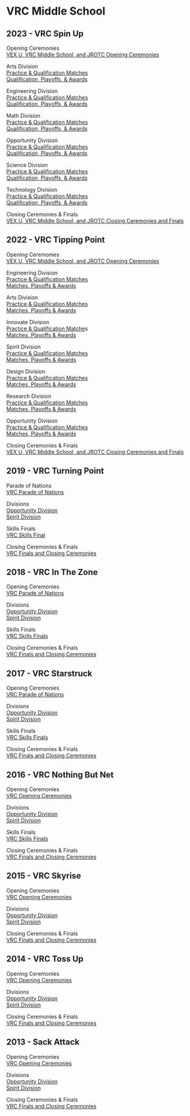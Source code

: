 # VRC Middle School

## 2023 - VRC Spin Up

Opening Ceremonies\
[VEX U, VRC Middle School, and JROTC Opening Ceremonies](https://www.vexworlds.tv/#/viewer/broadcasts/open-ceremonies-vrc-ms-jrotc-vex-u-r99ebgnbjib2ty2jluud)

Arts Division\
[Practice & Qualification Matches\
](https://www.vexworlds.tv/#/viewer/broadcasts/practice--qualification-matches-arts-s4v6kl4ip952ibdbbonv)[Qualification, Playoffs, & Awards](https://www.vexworlds.tv/#/viewer/broadcasts/qualification-playoffs--awards-opportunity-emolrujc4qytevom1p6j)

Engineering Division\
[Practice & Qualification Matches](https://www.vexworlds.tv/#/viewer/broadcasts/practice--qualification-matches-engineering-efkel625lnl1mcqkxsvq)\
[Qualification, Playoffs, & Awards](https://www.vexworlds.tv/#/viewer/broadcasts/qualification-playoffs--awards-engineering-x9pjx2mzagzpzf3vfjgo)

Math Division\
[Practice & Qualification Matches](https://www.vexworlds.tv/#/viewer/broadcasts/practice--qualification-matches-math-rgci5gzycuhsvty5e2tg)\
[Qualification, Playoffs, & Awards](https://www.vexworlds.tv/#/viewer/broadcasts/qualification-playoffs--awards-math-qmf1taqsivon0ig7v9n7)

Opportunity Division\
[Practice & Qualification Matches](https://www.vexworlds.tv/#/viewer/broadcasts/practice--qualification-matches-opportunity-xyh2uflxsfjaaq6c8a5w)\
[Qualification, Playoffs, & Awards](https://www.vexworlds.tv/#/viewer/broadcasts/qualification-playoffs--awards-opportunity-emolrujc4qytevom1p6j)

Science Division\
[Practice & Qualification Matches](https://www.vexworlds.tv/#/viewer/broadcasts/practice--qualification-matches-science-nozgxn8i61stzrxfkdhl)\
[Qualification, Playoffs, & Awards](https://www.vexworlds.tv/#/viewer/broadcasts/qualification-playoffs--awards-science-da2togodew5qewxkbby7)

Technology Division\
[Practice & Qualification Matches](https://www.vexworlds.tv/#/viewer/broadcasts/practice--qualification-matches-technology-m0kf2wriakcsl7ufyuit)\
[Qualification, Playoffs, & Awards](https://www.vexworlds.tv/#/viewer/broadcasts/qualification-playoffs--awards-technology-y63lpt7atminfzazwpng)

Closing Ceremonies & Finals\
[VEX U, VRC Middle School, and JROTC Closing Ceremonies and Finals](https://www.vexworlds.tv/#/viewer/broadcasts/finals-closing-ceremonies-vrc-game-unveil-vrc-ms-jrotc-vex-u-tqnqnglzi4zb7cnheqfy)

## 2022 - VRC Tipping Point

Opening Ceremonies\
[VEX U, VRC Middle School, and JROTC Opening Ceremonies](https://www.vexworlds.tv/#/viewer/broadcasts/open-ceremonies-vrc-ms-jrotc-vex-u-r99ebgnbjib2ty2jluud)

Engineering Division\
[Practice & Qualification Matches](https://www.vexworlds.tv/#/viewer/?broadcast=kwiccu0gxs0ps9jbbdk3)\
[Matches, Playoffs & Awards](https://www.vexworlds.tv/#/viewer/?broadcast=c88w9zyfyyb8hqtytxva)

Arts Division[\
Practice & Qualification Matches](https://www.vexworlds.tv/#/viewer/?broadcast=rj78gz9opv8gtjq910dw)\
[Matches, Playoffs & Awards](https://www.vexworlds.tv/#/viewer/?broadcast=y2lnu3nenqoko1n8fujw)

Innovate Division\
[Practice & Qualification Matche](https://www.vexworlds.tv/#/viewer/?broadcast=ig2iyvrxj5jzlu7yfa7r)s\
[Matches, Playoffs & Awards](https://www.vexworlds.tv/#/viewer/?broadcast=qrc3xjrqvluovaoekvkh)

Spirit Division\
[Practice & Qualification Matches](https://www.vexworlds.tv/#/viewer/?broadcast=shjpoaxocstvkkk9f4jv)\
[Matches, Playoffs & Awards](https://www.vexworlds.tv/#/viewer/?broadcast=ayv1tczhnk0qnxsbcvak)

Design Division\
[Practice & Qualification Matches](https://www.vexworlds.tv/#/viewer/?broadcast=o75hc6ahb4k4emodt5gc)\
[Matches, Playoffs & Awards](https://www.vexworlds.tv/#/viewer/?broadcast=ptuatx4h9phz31kdgk6x)

Research Division\
[Practice & Qualification Matches\
](https://www.vexworlds.tv/#/viewer/?broadcast=tzl3aidplhokob9cnooc)[Matches, Playoffs & Awards](https://www.vexworlds.tv/#/viewer/?broadcast=w6ht2rrzn4izdepkq1h5)

Opportunity Division\
[Practice & Qualification Matches](https://www.vexworlds.tv/#/viewer/?broadcast=yj8t27drnoqkg65rokzt)\
[Matches, Playoffs & Awards](https://www.vexworlds.tv/#/viewer/?broadcast=vagkemmvg1tpyqaisoaj)

Closing Ceremonies & Finals\
[VEX U, VRC Middle School, and JROTC Closing Ceremonies and Finals](https://www.vexworlds.tv/#/viewer/?broadcast=pfrg9oxuyodlpi2nopib)

## 2019 - VRC Turning Point

Parade of Nations\
[VRC Parade of Nations](https://livestream.com/vrctv1/2019-vrc-freedom-hall/videos/190471729)

Divisions\
[Opportunity Division](https://livestream.com/accounts/2965022/2019-vrc-opportunity-ms)\
[Spirit Division](https://livestream.com/accounts/2965032/2019-vrc-spirit-ms/videos/190466844)

Skills Finals\
[VRC Skills Final](https://livestream.com/vrctv1/2019-vrc-freedom-hall/videos/190519449)

Closing Ceremonies & Finals\
[VRC Finals and Closing Ceremonies](https://livestream.com/vrctv1/2019-vrc-freedom-hall/videos/190552982)

## 2018 - VRC In The Zone

Opening Ceremonies\
[VRC Parade of Nations](https://livestream.com/vrctv1/2018-vrc-thurs-opening-ceremony)

Divisions\
[Opportunity Division](https://livestream.com/vrctv3/2018-vrc-opportunity-ms)\
[Spirit Division](https://livestream.com/vrctv2/2018-vrc-spirit-ms)

Skills Finals\
[VRC Skills Finals](https://livestream.com/vrctv1/2018-vrc-fri-new-products)

Closing Ceremonies & Finals\
[VRC Finals and Closing Ceremonies](https://livestream.com/vrctv1/2018-vrc-finals-game-ceremony)

## 2017 - VRC Starstruck

Opening Ceremonies\
[VRC Parade of Nations](https://livestream.com/vrctv1/2017-thursday-opening-ceremony)

Divisions\
[Opportunity Division](https://livestream.com/vrctv5/2017-vrc-opportunity-ms)\
[Spirit Division](https://livestream.com/vrctv4/2017-vrc-spirit-ms)

Skills Finals\
[VRC Skills Finals](https://livestream.com/vrctv1/2017-robot-skills-finals-new-products)

Closing Ceremonies & Finals\
[VRC Finals and Closing Ceremonies](https://livestream.com/vrctv1/2017-finals-new-game-closing-ceremony-awards)

## 2016 - VRC Nothing But Net

Opening Ceremonies\
[VRC Opening Ceremonies](https://livestream.com/vrctv1/2016-worlds-opening-ceremony-thursday)

Divisions\
[Opportunity Division](https://livestream.com/vrctv2/2016-worlds-opportunity-ms)\
[Spirit Division](https://livestream.com/vrctv3/2016-worlds-spirit-ms)

Skills Finals\
[VRC Skills Finals](https://livestream.com/vrctv1/2016-worlds-top-10-skills)

Closing Ceremonies & Finals\
[VRC Finals and Closing Ceremonies](https://livestream.com/vrctv1/2016-worlds-finals-and-closing-ceremony)

## 2015 - VRC Skyrise

Opening Ceremonies\
[VRC Opening Ceremonies](https://livestream.com/vrctv1/2015-vrwc-opening-ceremony-thursday)

Divisions\
[Opportunity Division](https://livestream.com/vrctv1/2015-vrwc-opportunity-ms)\
[Spirit Division](https://livestream.com/vrctv2/2015-vrwc-spirit-ms)

Closing Ceremonies & Finals\
[VRC Finals and Closing Ceremonies](https://livestream.com/vrctv1/2015-vrwc-finals-and-closing-ceremony)

## 2014 - VRC Toss Up

Opening Ceremonies\
[VRC Opening Ceremonies](https://livestream.com/vrctv1/2014-vrwc-opening-ceremony-thursday)

Divisions\
[Opportunity Division](https://livestream.com/vrctv1/2014-vrwc-opportunity-ms)\
[Spirit Division](https://livestream.com/vrctv2/2014-vrwc-spirit-ms)

Closing Ceremonies & Finals\
[VRC Finals and Closing Ceremonies](https://livestream.com/vrctv1/2014-vrwc-finals-and-closing-ceremony)

## 2013 - Sack Attack

Opening Ceremonies\
[VRC Opening Ceremonies](https://livestream.com/vrctv1/2013-vrwc-opening-ceremony-friday)

Divisions\
[Opportunity Division](https://livestream.com/vrctv2/2013-vrwc-opportunity-ms)\
[Spirit Division](https://livestream.com/vrctv1/2013-vrwc-spirit-ms)

Closing Ceremonies & Finals\
[VRC Finals and Closing Ceremonies](https://livestream.com/vrctv1/2013-vrwc-finals-and-closing-ceremony)

